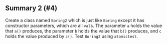 ## Summary 2 (#4)

Create a class named `Boring2` which is just like `Boring` except it has
constructor parameters, which are all `val`s. The parameter `a` holds the value
that `a()` produces, the parameter `b` holds the value that `b()` produces, and
`c` holds the value produced by `c()`. Test `Boring2` using `atomictest`.